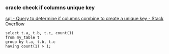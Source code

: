 ###  oracle check if columns unique key


[sql - Query to determine if columns combine to create a unique key - Stack Overflow](https://stackoverflow.com/questions/10837396/query-to-determine-if-columns-combine-to-create-a-unique-key "sql - Query to determine if columns combine to create a unique key - Stack Overflow")


 

```
select t.a, t.b, t.c, count(1) 
from my_table t    
group by t.a, t.b, t.c 
having count(1) > 1;
```
